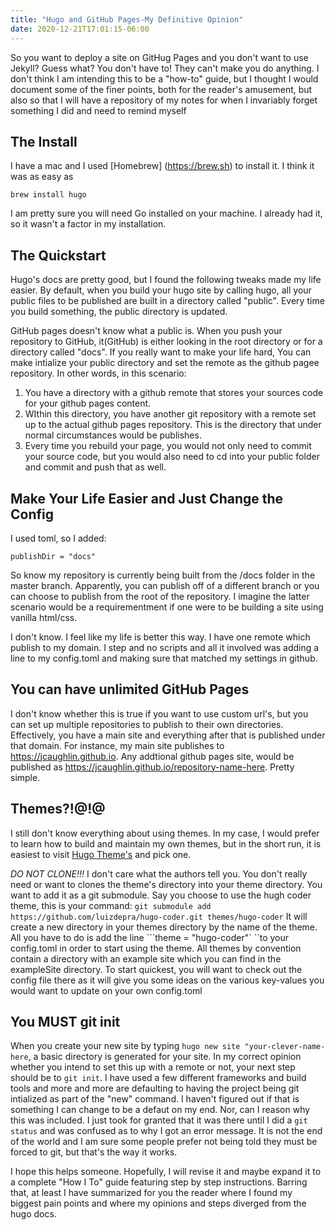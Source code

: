 ```yaml
---
title: "Hugo and GitHub Pages-My Definitive Opinion"
date: 2020-12-21T17:01:15-06:00
---
```

So you want to deploy a site on GitHug Pages and you don't want to use Jekyll? Guess what? You don't have to! They can't make you do anything.
I don't think I am intending this to be a "how-to" guide, but I thought I would document some of the finer points, both for the reader's amusement, but also so that I will have a repository of my notes for when I invariably forget something I did and need to remind myself

## The Install
I have a mac and I used  [Homebrew] (https://brew.sh) to install it. I think it was as easy as 
```
brew install hugo
```
I am pretty sure you will need Go installed on your machine. I already had it, so it wasn't a factor in my installation.

## The Quickstart
Hugo's docs are pretty good, but I found the following tweaks made my life easier. By default, when you build your hugo site by calling hugo, all your public files to be published are built in a directory called "public". Every time you build something, the public directory is updated.

GitHub pages doesn't know what a public is. When you push your repository to GitHub, it(GitHub) is either looking in the root directory or for a directory called "docs". If you really want to make your life hard, You can make intialize your public directory and set the remote as the github pagee repository. In other words, in this scenario:
1) You have a directory with a github remote that stores your sources code for your github pages content.
2) WIthin this directory, you have another git repository with a remote set up to the actual github pages repository. This is the directory that under normal circumstances would be publishes.
3) Every time you rebuild your page, you would not only need to commit your source code, but you would also need to cd into your public folder and commit and push that as well.

## Make Your Life Easier and Just Change the Config 
I used toml, so I added:
```
publishDir = "docs" 
```
So know my repository is currently being built from the /docs folder in the master branch. Apparently, you can publish off of a different branch or you can choose to publish from the root of the repository. I imagine the latter scenario would be a requirementment if one were to be building a site using vanilla html/css.

I don't know. I feel like my life is better this way. I have one remote which publish to my domain. I step and no scripts and all it involved was adding a line to my config.toml and making sure that matched my settings in github.

## You can have unlimited GitHub Pages
I don't know whether this is true if you want to use custom url's, but you can set up multiple repositories to publish to their own directories. Effectively, you have a main site and everything after that is published under that domain. For instance, my main site publishes to https://jcaughlin.github.io. Any addtional github pages site, would be published as https://jcaughlin.github.io/repository-name-here. Pretty simple.

## Themes?!@!@
I still don't know everything about using themes. In my case, I would prefer to learn how to build and maintain my own themes, but in the short run, it is easiest to visit [Hugo Theme's](https://themes.gohugo.io) and pick one.

<em>DO NOT CLONE!!!</em> I don't care what the authors tell you. You don't really need or want to clones the theme's directory into your theme directory. You want to add it as a git submodule. Say you choose to use the hugh coder theme, this is your command: ```git submodule add https://github.com/luizdepra/hugo-coder.git themes/hugo-coder```
It will create a new directory in your themes directory by the name of the theme. All you have to do is add the line ```theme = "hugo-coder"` ``to your config.toml in order to start using the theme. All themes by convention contain a directory with an example site which you can find in the exampleSite directory. To start quickest, you will want to check out the config file there as it will give you some ideas on the various key-values you would want to update on your own config.toml

## You MUST git init
When you create your new site by typing ```hugo new site "your-clever-name-here```, a basic directory is generated for your site. In my correct opinion whether you intend to set this up with a remote or not, your next step should be to ```git init```. I have used a few different frameworks and build tools and more and more are defaulting to having the project being git intialized as part of the "new" command. I haven't figured out if that is something I can change to be a defaut on my end. Nor, can I reason why this was included. I just took for granted that it was there until I did a `git status` and was confused as to why I got an error message. It is not the end of the world and I am sure some people prefer not being told they must be forced to git, but that's the way it works. 

I hope this helps someone. Hopefully, I will revise it and maybe expand it to a complete "How I To" guide featuring step by step instructions. Barring that, at least I have summarized for you the reader where I found my biggest pain points and where my opinions and steps diverged from the hugo docs.


